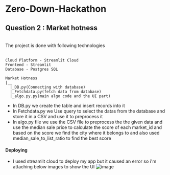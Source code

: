 # Zero-Down-Hackathon

## Question 2 : Market hotness
<br>
The project is done with following technologies
<br><br>

```
Cloud Platform - Streamlit Cloud
Frontend - Streamlit
Database - Postgres SQL
```
```
Market Hotness
|__
  |_DB.py(Connecting with database)
  |_Fetchdata.py(fetch data from database)
  |_algo.py.py(main algo code and the UI part)
 ```
* In DB.py we create the table and insert records into it
* In Fetchdata.py we Use query to select the datas from the database and store it in a CSV and use it to preprocess it
* In algo.py file we use the CSV file to preprocess the the given data and use the median sale price to calculate the score of each market_id and based on the score we find the city where it belongs to and also used median_sale_to_list_ratio to find the best score

#### Deploying
* I used streamlit cloud to deploy my app but it caused an error so  i'm attaching below images to show the UI
![image](https://user-images.githubusercontent.com/81963819/218258999-7052c099-76c6-45fd-b1e6-bb2e937bf6b0.png)
